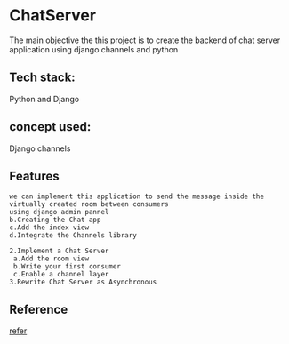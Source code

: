 # ChatServer
The main objective the this project is to create the backend of chat server application using django channels and python

## Tech stack:

Python and Django

## concept used:

Django channels

## Features
```
we can implement this application to send the message inside the virtually created room between consumers 
using django admin pannel
b.Creating the Chat app
c.Add the index view
d.Integrate the Channels library

2.Implement a Chat Server
 a.Add the room view
 b.Write your first consumer
 c.Enable a channel layer
3.Rewrite Chat Server as Asynchronous

```
## Reference
[refer](https://channels.readthedocs.io/en/stable/tutorial/index.html)
